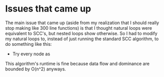 # Issues that came up

The main issue that came up (aside from my realization that I should really stop making like 300 line functions) is that I thought natural loops were equivalent to SCC's, but nested loops show otherwise. So I had to modify my natural loops to, instead of just running the standard SCC algorithm, to do something like this:

- Try every node as 

This algorithm's runtime is fine because data flow and dominance are bounded by O(n^2) anyways.